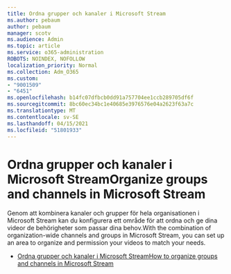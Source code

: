 ```yaml
---
title: Ordna grupper och kanaler i Microsoft Stream
ms.author: pebaum
author: pebaum
manager: scotv
ms.audience: Admin
ms.topic: article
ms.service: o365-administration
ROBOTS: NOINDEX, NOFOLLOW
localization_priority: Normal
ms.collection: Adm_O365
ms.custom:
- "9001509"
- "6451"
ms.openlocfilehash: b14fc07dfbcb0dd91a757704ee1ccb289705df6f
ms.sourcegitcommit: 8bc60ec34bc1e40685e3976576e04a2623f63a7c
ms.translationtype: MT
ms.contentlocale: sv-SE
ms.lasthandoff: 04/15/2021
ms.locfileid: "51801933"
---
```

# <a name="organize-groups-and-channels-in-microsoft-stream"></a><span data-ttu-id="db700-102">Ordna grupper och kanaler i Microsoft Stream</span><span class="sxs-lookup"><span data-stu-id="db700-102">Organize groups and channels in Microsoft Stream</span></span>

<span data-ttu-id="db700-103">Genom att kombinera kanaler och grupper för hela organisationen i Microsoft Stream kan du konfigurera ett område för att ordna och ge dina videor de behörigheter som passar dina behov.</span><span class="sxs-lookup"><span data-stu-id="db700-103">With the combination of organization-wide channels and groups in Microsoft Stream, you can set up an area to organize and permission your videos to match your needs.</span></span>  

- [<span data-ttu-id="db700-104">Ordna grupper och kanaler i Microsoft Stream</span><span class="sxs-lookup"><span data-stu-id="db700-104">How to organize groups and channels in Microsoft Stream</span></span>](https://docs.microsoft.com/stream/groups-channels-organization)
